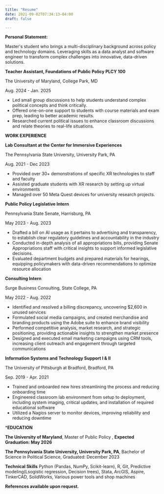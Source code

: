```yaml
---
title: "Resume"
date: 2021-09-02T07:34:13-04:00
draft: false

---
```


**Personal Statement:**

Master's student who brings a multi-disciplinary background across policy and technology domains. Leveraging skills as a data analyst and software engineer to transform complex challenges into innovative, data-driven solutions.

<!--more-->

**Teacher Assistant, Foundations of Public Policy PLCY 100**

The University of Maryland, College Park, MD

Aug. 2024 - Jan. 2025

- Led small group discussions to help students understand complex political concepts and think critically.
- Offered one-on-one support to students with course materials and exam prep, leading to better academic results.
- Researched current political issues to enhance classroom discussions and relate theories to real-life situations.

**WORK EXPERIENCE**

**Lab Consultant at the Center for Immersive Experiences**

The Pennsylvania State University, University Park, PA

Aug. 2021 - Dec 2023

- Provided over 30+ demonstrations of specific XR technologies to staff and faculty
- Assisted graduate students with XR research by setting up virtual environments
- Managed over 50 Meta Quest devices for university research projects.

**Public Policy Legislative Intern**

Pennsylvania State Senate, Harrisburg, PA

May 2023 - Aug. 2023

- Drafted a bill on AI usage as it pertains to advertising and transparency, to establish clear regulatory guidelines and accountability in the industry
- Conducted in-depth analysis of all appropriations bills, providing Senate Appropriations staff with critical insights to support informed legislative decisions.
- Evaluated department budgets and prepared materials for hearings, equipping policymakers with data-driven recommendations to optimize resource allocation

**Consulting Intern**

Surge Business Consulting, State College, PA

May 2022 - Aug. 2022

- Identified and resolved a billing discrepancy, uncovering $2,600 in unused services
- Formulated social media campaigns, and created merchandise and branding products using the Adobe suite to enhance brand visibility
- Performed competitive analysis, market research, and strategic positioning, providing actionable insights to strengthen market presence
- Designed and executed email marketing campaigns using CRM tools, increasing client outreach and engagement through targeted communications

**Information Systems and Technology Support I & II**

The University of Pittsburgh at Bradford, Bradford, PA

Sep. 2019 - Apr. 2021

- Trained and onboarded new hires streamlining the process and reducing onboarding time
- Engineered classroom lab environment from setup to deployment, including system imaging, critical updates, and installation of required educational software 
- Utilized a Nagios server to monitor devices, improving reliability and reducing downtime

***EDUCATION**

**The University of Maryland**, Master of Public Policy , **Expected Graduation: May 2026**

**The Pennsylvania State University, University Park, PA**, Bachelor of Science in Political Science, Graduated: December 2023

**Technical Skills**
Python (Pandas, NumPy, Scikit-learn),  R, Git, Predictive modeling(Lsogistic regression, Decision trees), Stata, ArcGIS, Aspire, TinkerCAD, SolidWorks, Various power tools and shop machines


**References available upon request.**